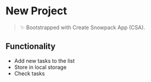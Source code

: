# New Project

> ✨ Bootstrapped with Create Snowpack App (CSA).

## Functionality

- Add new tasks to the list
- Store in local storage
- Check tasks
